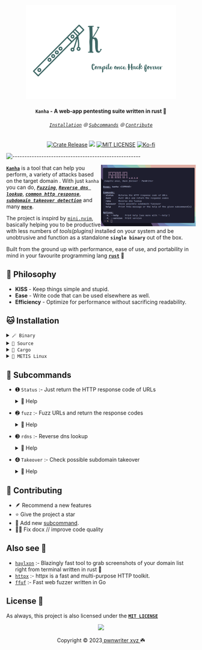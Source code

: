 <p align="center"><img src="https://github.com/pwnwriter/kanha/blob/logos/kanha-default.png" width="400px" height="250px" >
<h4 align="center"><strong><code>Kanha</code></strong> - A web-app pentesting suite written in rust 🦀</h4> </h6>

<h6 align="center">
  <a href="https://github.com/pwnwriter/kanha#-installation"><code>Installation</code></a>
  ⦾
  <a href="https://github.com/pwnwriter/kanha#-Subcommands"><code>Subcommands</code></a>
  ⦾
  <a href="https://github.com/pwnwriter/kanha#-contributing"><code>Contribute</code></a>
</p> </h6>
<p align="center">
<a href="https://crates.io/crates/kanha/"><img src="https://img.shields.io/crates/v/kanha?style=flat&amp;labelColor=56534b&amp;color=c1c1b6&amp;logo=Rust&amp;logoColor=white" alt="Crate Release"></a>
<a href="https://github.com/pwnwriter/kanha/issues"><img src="https://img.shields.io/github/issues/pwnwriter/kanha.svg?style=flat-square&label=Issues&color=d77982"></a>
<a href="https://github.com/pwnwriter/pwnwriter/blob/main/LICENSE"><img src="https://img.shields.io/badge/License-MIT-white.svg" alt="MIT LICENSE"></a>
<a href="https://ko-fi.com/pwnwriter"><img src="https://img.shields.io/badge/support-pwnwriter%20-pink?logo=kofi&logoColor=white" alt="Ko-fi"></a>

![-----------------------------------------------------](https://raw.githubusercontent.com/andreasbm/readme/master/assets/lines/aqua.png)

<img src="https://github.com/pwnwriter/kanha/blob/logos/kanha-help.png" alt="img" align="right" width="50%"></p>
    
[**`Kanha`**](/) is a tool that can help you perform, a variety of attacks based on the target domain . With just `kanha` you can do, [***`Fuzzing`***](https://en.wikipedia.org/wiki/Fuzzing), [***`Reverse dns lookup`***](https://en.wikipedia.org/wiki/Reverse_DNS_lookup),
[***`common http response`***](https://en.wikipedia.org/wiki/List_of_HTTP_status_codes), [***`subdomain takeover detection`***](https://en.wikipedia.org/wiki/Domain_hijacking) and many [**`more`**](/src/commands). 

The project is inspird by [`mini.nvim`](https://github.com/echasnovski/mini.nvim), basically helping you to be productive with less numbers of *tools(plugins)* installed on your system and be unobtrusive and function as a standalone **`single binary`** out of the box.

Built from the ground up with performance, ease of use, and portability in mind in your favourite programming lang [**`rust`**](https://www.rust-lang.org/) 💝

## 🧠 Philosophy

- **KISS** - Keep things simple and stupid.
- **Ease** - Write code that can be used elsewhere as well.
- **Efficiency** - Optimize for performance without sacrificing readability.

## 🐱 Installation 
    
  <details> <summary><code>🪄 Binary </code></summary>
    &nbsp;

  - You can directly download the [**binary**](https://github.com/pwnwriter/kanha/releases) of your arch and run it.
  
  </details>
  <details> <summary><code>🌼 Source </code></summary>
  &nbsp;
 
  ```bash
  git clone --depth=1 https://github.com/pwnwriter/kanha --branch=main
  cd kanha
  cargo build --release 
  ```
  Then go to `release` dir and `./kanha` or move the `binary` to your any `$PATH` for instant access from anywhere.
</details>

<details> <summary><code>🎠 Cargo </code></summary>

- Using [crates.io](https://crates.io/crates/kanha)
  ```bash
  cargo install kanha
  ```
- Using [binstall](https://github.com/cargo-bins/cargo-binstall)
  ```bash
  cargo binstall kanha
  ```

  > **Note** ⚠️
  > This requires a working setup of rust/cargo & binstall.
</details>

<details> <summary><code>🚩 METIS Linux </code></summary>
&nbsp;
  
  ```bash
  sudo/doas pacman -Syyy kanha
  ```

</details>

## 🌈 Subcommands
- ➊ `Status` :- Just return the HTTP response code of URLs

  <details>
  <summary>👻 Help</summary>
  &nbsp;

  ```bash
  $ kanha status -h
  
  Just return the HTTP response code of URLs

  Usage: kanha status [OPTIONS]

    Options:
    -f, --filename <FILENAME>  A url or a file containing multiple urls
        --stdin                Reads input from the standard in
    -t, --tasks <TASKS>        Define the maximum concurrent tasks [default: 10]
    -h, --help                 Print help
    -V, --version              Print version
  ```

  <details>
  <summary>🦊 Screenshots </summary>
      &nbsp;
    
  ![status](https://github.com/pwnwriter/kanha/assets/90331517/93f7656f-563c-4c92-a118-500b1fabae9e)
  ![status-stdin](https://github.com/pwnwriter/kanha/assets/90331517/5ac0d6c6-497a-4a8d-a1a2-d3326010d7a8)  

  </details>

</details>

- ➋  `fuzz` :- Fuzz URLs and return the response codes
    
  <details>
  <summary>👻 Help</summary>
  &nbsp;
    
  ```bash
  $ kanha fuzz -h
  Fuzz URLs and return the response codes

  Usage: kanha fuzz [OPTIONS] --wordlist <WORDLIST> --url <URL>

  Options:
    -w, --wordlist <WORDLIST>  A file containing a list of possible wordlists
    -u, --url <URL>            Provide a url to fuzz
    -t, --tasks <TASKS>        Define the maximum concurrent tasks [default: 10]
    -h, --help                 Print help
    -V, --version              Print version
  ```
    <details>
  <summary>🦊 Screenshots </summary>
      &nbsp;
      
  ![fuzz](https://github.com/pwnwriter/kanha/assets/90331517/171d5fb8-b4b1-480c-9331-4204fa44944f)
  </details>
  
  </details>

- ➌ `rdns` :- Reverse dns lookup
    <details>
  <summary>👻 Help</summary>  
  &nbsp;
      
  ```bash
  
  $ kanha rdns  -h
    Reverse dns lookup

    Usage: kanha rdns [OPTIONS] --filename <FILENAME>

    Options:
      -f, --filename <FILENAME>  a file containing a list of possible wordlists
          --stdin                Reads input from the standard in
      -h, --help                 Print help
      -V, --version              Print version
  ```
    <details>
  <summary>🦊 Screenshots </summary>
      &nbsp;
      
  ![rdns](https://github.com/pwnwriter/kanha/assets/90331517/44f2f7f1-9f47-4794-87e9-1366b4a3e443)
  ![rdns-stdin](https://github.com/pwnwriter/kanha/assets/90331517/9ad5e5b6-711e-4396-a46f-5c190000e185)

  </details>
</details>

- ➍ `Takeover` :- Check possible subdomain takeover
    <details>
  <summary>👻 Help</summary>  
  &nbsp;
      
  ```bash
  Check possible subdomain takeover

  Usage: kanha takeover [OPTIONS] --json-file <JSON_FILE>

  Options:
    -j, --json-file <JSON_FILE>  A json file containing signature values of different services
    -f, --filename <FILENAME>    A file containing a list of urls
        --stdin                  Reads input from the standard in
    -h, --help                   Print help
    -V, --version                Print version
  ```
    <details>
  <summary>🦊 Screenshots </summary>
      &nbsp;
      
  ![takeover](https://github.com/pwnwriter/kanha/assets/90331517/25d499b0-8e66-4cc5-a414-887deb10124f)
  ![takeover-stdin](https://github.com/pwnwriter/kanha/assets/90331517/1b956c9d-2d37-4656-97ee-2aca2199750b)
  </details>
</details>

<!-- ➎ ➏ ➐ ➑ ➒ -->

## 👐 Contributing
  - 🪶 Recommend a new features
  - ⭐ Give the project a star
  - 🐎 Add new [subcommand](/src/commands).
  - 🧑‍🚒 Fix docx // improve code quality

## Also see 👀
- [`haylxon`](https://github.com/pwnwriter/haylxon) :- Blazingly fast tool to grab screenshots of your domain list right from terminal written in rust 🦀
- [`httpx`](https://github.com/projectdiscovery/httpx) :- httpx is a fast and multi-purpose HTTP toolkit.
- [`ffuf`](https://github.com/ffuf/ffuf) :- Fast web fuzzer written in Go

## License 🔐
 As always, this project is also licensed under the [**`MIT LICENSE`**](/LICENSE) 
 &nbsp;
 
<p align="center"><img src="https://raw.githubusercontent.com/catppuccin/catppuccin/main/assets/footers/gray0_ctp_on_line.svg?sanitize=true" /></p>
<p align="center">Copyright &copy; 2023<a href="https://pwnwriter.xyz" target="_blank"> pwnwriter xyz </a> ☘️ </p> 
  


